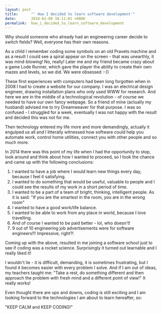 ```yaml
---
layout: post
title:      "' How I decided to learn software development'"
date:       2018-01-09 18:11:01 +0000
permalink:  how_i_decided_to_learn_software_development
---
```



Why should someone who already had an engineering career decide to switch fields?
Well, everyone has their own reasons.

As a child I remember coding some symbols on an old Pravets machine and as a result I could see a spiral appear on the screen - that was unearthly, it was mind-blowing! No, really!
Later me and my friend became crazy about a game Lode Runner, which gave the player the ability to create their own mazes and levels, so we did.  We were obsessed :-))

These first experiences with computers had been long forgotten when in 2008 I had to create a website for our company.
I was an electrical design engineer, drawing installation plans who only used WWW for research. And here we are in the middle of a technological revolution - of course we needed to have our own fancy webpage.
So a friend of mine (actually my husband) advised me to try Dreamweaver for that purpose. I was so confused - I struggled for a week, eventually I was not happy with the result and decided this was not for me.

Then technology entered my life more and more demandingly, actually it engulped us all and I litterally witnessed how software could help you automate work, control home utilities, connect you with other people and so much more.

In 2014 there was this point of my life when I had the opportunity to stop, look around and think about how I wanted to proceed, so I took the chance and came up with the following conclusions:

1. I wanted to have a job where I would learn new things every day, because I feel it satisfying.
2. I wanted to do something that would be useful, valuable to people and I could see the results of my work in a short period of time.
3. I wanted to be a part of a team of bright, thinking, intelligent people. As it is said: "If you are the smartest in the room, you are in the wrong room"
4. I wanted to have a good work/life balance.
5. I wanted to be able to work from any place in world, because I love travelling.
6. And of  course I wanted to be paid better - lol, who doesn't!
7. 9 out of 10 engineering job advertisements were for software engineers!!! Impressive, right?!


Coming up with the above, resulted in me joining a software school just to see if coding was a rocket science.
Surprisingly it turned out learnable and I really liked it!

I wouldn't lie - it is difficult, demanding, it is sometimes frustrating, but I found it becomes easier with every problem I solve.
And if I am out of ideas, my teachers taught me:
"Take a rest, do something different and then approach the problem with fresh mind and a different point of view!"
It really works!

Even thought there are ups and downs, coding is still exciting and I am looking forward to the technologies I am about to learn hereafter, so:

"KEEP CALM and KEEP CODING!"

